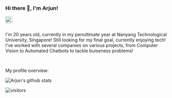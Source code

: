 ### Hi there 👋, I'm Arjun!

<a href="https://www.linkedin.com/in/arjun-singh-mann/">
  <img align="left" alt="Arjun's LinkedIn" width="22px" src="https://cdn.jsdelivr.net/npm/simple-icons@v3/icons/linkedin.svg" />
</a>

<br />
<br />


<div>
 <p>

I'm 20 years old, currently in my penultimate year at Nanyang Technological University, Singapore! Still looking for my final goal, currently enjoying tech! I've worked with several companies on various projects, from Computer Vision to Automated Chatbots to tackle buiseness problems! 

</h4>
</div>

<br />

<div><p>My profile overview: </p></div>

![Arjun's github stats](https://github-readme-stats.vercel.app/api?username=arjunmann73&show_icons=true)

 ![visitors](https://visitor-badge.laobi.icu/badge?page_id=arjunmann73.arjunmann73)
